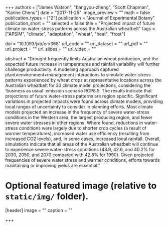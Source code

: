 +++
authors = ["James Watson", "bangyou-zheng", "Scott Chapman", "Karine Chenu"]
date = "2017-11-25"
image_preview = ""
math = false
publication_types = ["2"]
publication = "Journal of Experimental Botany"
publication_short = ""
selected = false
title = "Projected impact of future climate on water-stress patterns across the Australian wheatbelt"
tags = ["APSIM", "climate", "adaptation", "wheat", "heat", "frost"]

doi = "10.1093/jxb/erx368"
url_code = ""
url_dataset = ""
url_pdf = ""
url_project = ""
url_slides = ""
url_video = ""

abstract = "Drought frequently limits Australian wheat production, and the expected future increase in temperatures and rainfall variability will further challenge productivity. A modelling approach captured plant×environment×management interactions to simulate water-stress patterns experienced by wheat crops at representative locations across the Australian wheatbelt for 33 climate model projections, considering the ‘business as usual’ emission scenario RCP8.5. The results indicate that projections of future water-stress patterns are region specific. Significant variations in projected impacts were found across climate models, providing local ranges of uncertainty to consider in planning efforts. Most climate models projected an increase in the frequency of severe water-stress conditions in the Western area, the largest producing region, and fewer severe water stresses in other regions. Where found, reductions in water-stress conditions were largely due to shorter crop cycles (a result of warmer temperatures), increased water use efficiency (resulting from increased CO2 levels), and, in some cases, increased local rainfall. Overall, simulations indicate that all areas of the Australian wheatbelt will continue to experience severe water-stress conditions (43.9, 42.6, and 40.2% for 2030, 2050, and 2070 compared with 42.8% for 1990). Given projected frequencies of severe water stress and warmer conditions, efforts towards maintaining or improving yields are essential."


# Optional featured image (relative to `static/img/` folder).
[header]
image = ""
caption = ""

+++
